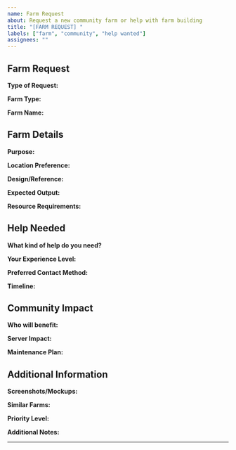 ```yaml
---
name: Farm Request
about: Request a new community farm or help with farm building
title: "[FARM REQUEST] "
labels: ["farm", "community", "help wanted"]
assignees: ""
---
```


## Farm Request

**Type of Request:**
<!-- New farm proposal, help with existing farm, farm improvement, farm maintenance -->

**Farm Type:**
<!-- What type of farm? (Resource, Food, Building Material, etc.) -->

**Farm Name:**
<!-- Give your farm a name -->

## Farm Details

**Purpose:**
<!-- What will this farm produce? What problem does it solve? -->

**Location Preference:**
<!-- Where would you like to build it? (Near spawn, specific biome, etc.) -->

**Design/Reference:**
<!-- Do you have a specific design in mind? Link to tutorials or screenshots -->

**Expected Output:**
<!-- What and how much will it produce? -->

**Resource Requirements:**
<!-- What materials will be needed to build it? -->

## Help Needed

**What kind of help do you need?**
<!-- Building assistance, design advice, resource gathering, redstone help, etc. -->

**Your Experience Level:**
<!-- Beginner, Intermediate, Advanced -->

**Preferred Contact Method:**
<!-- Discord, in-game, GitHub -->

**Timeline:**
<!-- When do you want to start/finish this project? -->

## Community Impact

**Who will benefit:**
<!-- New players, builders, redstone enthusiasts, etc. -->

**Server Impact:**
<!-- Will it cause lag? How will it affect performance? -->

**Maintenance Plan:**
<!-- Who will maintain it? How often? -->

## Additional Information

**Screenshots/Mockups:**
<!-- If you have any visual references -->

**Similar Farms:**
<!-- Are there similar farms on other servers or in tutorials? -->

**Priority Level:**
<!-- Low, Medium, High, Critical -->

**Additional Notes:**
<!-- Any other information that might be helpful -->

---
